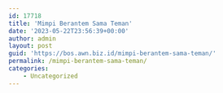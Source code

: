 ```yaml
---
id: 17718
title: 'Mimpi Berantem Sama Teman'
date: '2023-05-22T23:56:39+00:00'
author: admin
layout: post
guid: 'https://bos.awn.biz.id/mimpi-berantem-sama-teman/'
permalink: /mimpi-berantem-sama-teman/
categories:
    - Uncategorized
---
```


